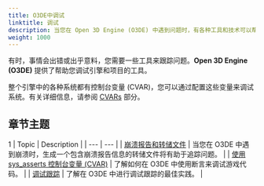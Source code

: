```yaml
---
title: O3DE中调试
linktitle: 调试
description: 当您在 Open 3D Engine (O3DE) 中遇到问题时，有各种工具和技术可以帮助您进行调试。
weight: 1000
---
```


有时，事情会出错或出乎意料，您需要一些工具来跟踪问题。**Open 3D Engine (O3DE)** 提供了帮助您调试引擎和项目的工具。

整个引擎中的各种系统都有控制台变量 (CVAR)，您可以通过配置这些变量来调试系统。有关详细信息，请参阅 [CVARs](/docs/user-guide/appendix/cvars/) 部分。

## 章节主题
1
| Topic | Description |
| --- | --- |
| [崩溃报告和转储文件](./crash-dumps) | 当您在 O3DE 中遇到崩溃时，生成一个包含崩溃报告信息的转储文件将有助于追踪问题。 |
| [使用 sys_asserts 控制台变量 (CVAR)](./cvar-asserts) | 了解如何在 O3DE 中使用断言来调试游戏代码。 |
| [调试跟踪](./tracing) | 了解在 O3DE 中进行调试跟踪的最佳实践。 |
